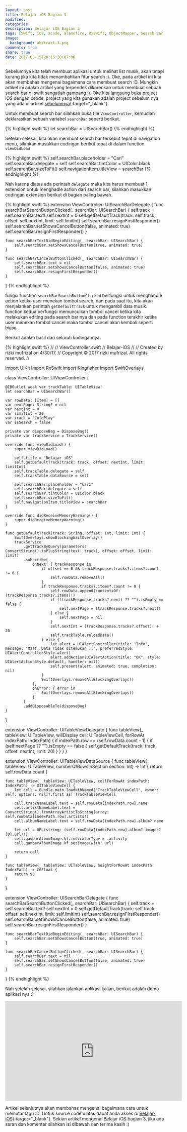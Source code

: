 ```yaml
---
layout: post
title: Belajar iOS Bagian 3
modified:
categories:
description: Belajar iOS Bagian 3
tags: [Swift, iOS, Xcode, alamofire, RxSwift, ObjectMapper, Search Bar]
image:
  background: abstract-3.png
comments: true
share: true
date: 2017-05-15T20:15:28+07:00
---
```


Sebelumnya kita telah membuat aplikasi untuk melihat list musik, akan tetapi kurang jika kita tidak menambahkan fitur search :). Oke, pada artikel ini kita akan membahas mengenai bagaimana cara membuat search :D. Mungkin artikel ini adalah artikel yang terpendek dikarenkan untuk membuat sebuah search bar di swift sangatlah gampang :). Oke kita langsung buka project iOS dengan xcode, project yang kita gunakan adalah project sebelum nya yang ada di artikel [sebelumnya](http://bluenik.com/13tc){:target="_blank"}.

Untuk membuat search bar silahkan buka file `ViewController`, kemudian deklarasikan sebuah variabel `searchBar` seperti berikut.

{% highlight swift %}
let searchBar = UISearchBar()
{% endhighlight %}

Setelah selesai, kita akan membuat search bar tersebut tepat di navigation menu, silahkan masukkan codingan berikut tepat di dalam function `viewDidLoad`

{% highlight swift %}
self.searchBar.placeholder = "Cari"
self.searchBar.delegate = self
self.searchBar.tintColor = UIColor.black
self.searchBar.sizeToFit()
self.navigationItem.titleView = searchBar
{% endhighlight %}

Nah karena diatas ada perintah `delegate` maka kita harus membuat 1 extension untuk menghadle action dari search bar, silahkan masukkan codingan extension berikut di bagian paling bawah.

{% highlight swift %}
extension ViewController: UISearchBarDelegate {
    func searchBarSearchButtonClicked(_ searchBar: UISearchBar) {
        self.track = self.searchBar.text!
        self.nextInt = 0
        self.getDefaultTrack(track: self.track, offset: self.nextInt, limit: self.limitInt)
        self.searchBar.resignFirstResponder()
        self.searchBar.setShowsCancelButton(false, animated: true)
        self.searchBar.resignFirstResponder()
    }

    func searchBarTextDidBeginEditing(_ searchBar: UISearchBar) {
        self.searchBar.setShowsCancelButton(true, animated: true)
    }

    func searchBarCancelButtonClicked(_ searchBar: UISearchBar) {
        self.searchBar.text = nil
        self.searchBar.setShowsCancelButton(false, animated: true)
        self.searchBar.resignFirstResponder()
    }
}
{% endhighlight %}

fungsi function `searchBarSearchButtonClicked` berfungsi untuk menghandle action ketika user menekan tombol search, dan pada saat itu, kita akan menjalankan perintah `getDefaultTrack` untuk mengambil data musik. function kedua berfungsi memunculkan tombol cancel ketika kita melakukan editing pada search bar nya dan pada function terakhir ketika user menekan tombol cancel maka tombol cancel akan kembali seperti biasa. 

Berikut adalah hasil dari seluruh kodingannya.

{% highlight swift %}
//
//  ViewController.swift
//  Belajar-iOS
//
//  Created by rizki mufrizal on 4/30/17.
//  Copyright © 2017 rizki mufrizal. All rights reserved.
//

import UIKit
import RxSwift
import Kingfisher
import SwiftOverlays

class ViewController: UIViewController {

    @IBOutlet weak var trackTable: UITableView!
    let searchBar = UISearchBar()

    var rowData: [Item] = []
    var nextPage: String? = nil
    var nextInt = 0
    var limitInt = 20
    var track = "ColdPlay"
    var isSearch = false

    private var disposeBag = DisposeBag()
    private var trackService = TrackService()

    override func viewDidLoad() {
        super.viewDidLoad()

        self.title = "Belajar iOS"
        self.getDefaultTrack(track: track, offset: nextInt, limit: limitInt)
        self.trackTable.delegate = self
        self.trackTable.dataSource = self

        self.searchBar.placeholder = "Cari"
        self.searchBar.delegate = self
        self.searchBar.tintColor = UIColor.black
        self.searchBar.sizeToFit()
        self.navigationItem.titleView = searchBar
    }

    override func didReceiveMemoryWarning() {
        super.didReceiveMemoryWarning()
    }

    func getDefaultTrack(track: String, offset: Int, limit: Int) {
        SwiftOverlays.showBlockingWaitOverlay()
        trackService
            .getTrackByQuery(parameters: ConvertString().toPlusString(text: track), offset: offset, limit: limit)
            .subscribe(
                onNext: { trackResponse in
                    if offset == 0 && trackResponse.tracks?.items?.count != 0 {
                        self.rowData.removeAll()
                    }
                    if trackResponse.tracks?.items?.count != 0 {
                        self.rowData.append(contentsOf: (trackResponse.tracks?.items)!)
                        if ((trackResponse.tracks?.next) ?? "").isEmpty == false {
                            self.nextPage = (trackResponse.tracks?.next)!
                        } else {
                            self.nextPage = nil
                        }
                        self.nextInt = (trackResponse.tracks?.offset)! + 20
                        self.trackTable.reloadData()
                    } else {
                        let alert = UIAlertController(title: "Info", message: "Maaf, Data Tidak ditemukan :(", preferredStyle: UIAlertControllerStyle.alert)
                        alert.addAction(UIAlertAction(title: "OK", style: UIAlertActionStyle.default, handler: nil))
                        self.present(alert, animated: true, completion: nil)
                    }
                    SwiftOverlays.removeAllBlockingOverlays()
                },
                onError: { error in
                    SwiftOverlays.removeAllBlockingOverlays()
                }
            )
            .addDisposableTo(disposeBag)
    }

}

extension ViewController: UITableViewDelegate {
    func tableView(_ tableView: UITableView, willDisplay cell: UITableViewCell, forRowAt indexPath: IndexPath) {
        if indexPath.row == (self.rowData.count - 1) {
            if (self.nextPage ?? "").isEmpty == false {
                self.getDefaultTrack(track: track, offset: nextInt, limit: 20)
            }
        }
    }
}

extension ViewController: UITableViewDataSource {
    func tableView(_ tableView: UITableView, numberOfRowsInSection section: Int) -> Int {
        return self.rowData.count
    }

    func tableView(_ tableView: UITableView, cellForRowAt indexPath: IndexPath) -> UITableViewCell {
        let cell = Bundle.main.loadNibNamed("TrackTableViewCell", owner: self, options: nil)?.first as! TrackTableViewCell

        cell.trackNameLabel.text = self.rowData[indexPath.row].name
        cell.artistNameLabel.text = ConvertString().fromArrayArtistToString(array: self.rowData[indexPath.row].artists!)
        cell.albumNameLabel.text = self.rowData[indexPath.row].album?.name

        let url = URL(string: (self.rowData[indexPath.row].album?.images?[0].url)!)
        cell.gambarAlbumImage.kf.indicatorType = .activity
        cell.gambarAlbumImage.kf.setImage(with: url)

        return cell
    }

    func tableView(_ tableView: UITableView, heightForRowAt indexPath: IndexPath) -> CGFloat {
        return 98
    }
}

extension ViewController: UISearchBarDelegate {
    func searchBarSearchButtonClicked(_ searchBar: UISearchBar) {
        self.track = self.searchBar.text!
        self.nextInt = 0
        self.getDefaultTrack(track: self.track, offset: self.nextInt, limit: self.limitInt)
        self.searchBar.resignFirstResponder()
        self.searchBar.setShowsCancelButton(false, animated: true)
        self.searchBar.resignFirstResponder()
    }

    func searchBarTextDidBeginEditing(_ searchBar: UISearchBar) {
        self.searchBar.setShowsCancelButton(true, animated: true)
    }

    func searchBarCancelButtonClicked(_ searchBar: UISearchBar) {
        self.searchBar.text = nil
        self.searchBar.setShowsCancelButton(false, animated: true)
        self.searchBar.resignFirstResponder()
    }
}
{% endhighlight %}

Nah setelah selesai, silahkan jalankan aplikasi kalian, berikut adalah demo aplikasi nya :)

<iframe width="560" height="315" src="https://www.youtube.com/embed/khhhK9H13k8" frameborder="0" allowfullscreen></iframe>

Artikel selanjutnya akan membahas mengenai bagaimana cara untuk memutar lagu :D. Untuk source code diatas dapat anda akses di [Belajar-iOS](http://babblecase.com/1APM){:target="_blank"}. Sekian artikel mengenai Belajar iOS bagian 3, jika ada saran dan komentar silahkan isi dibawah dan terima kasih :)